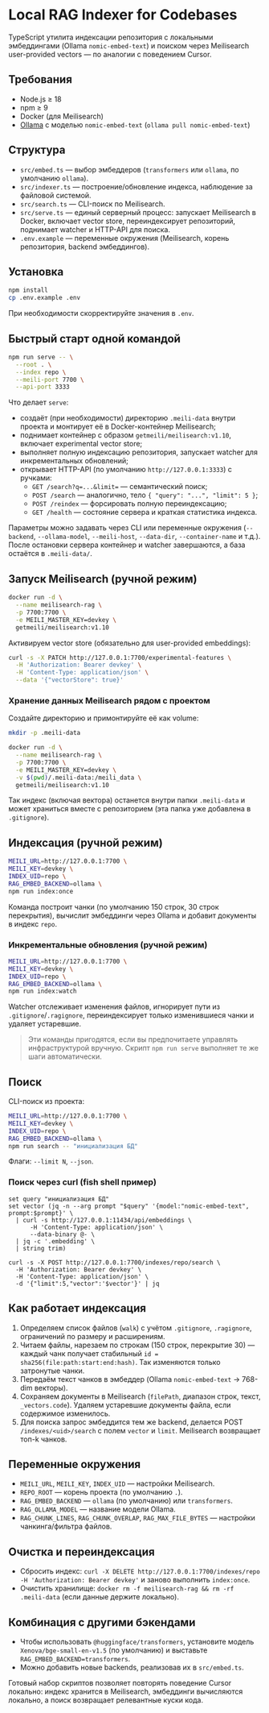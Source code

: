 # Local RAG Indexer for Codebases

TypeScript утилита индексации репозитория с локальными эмбеддингами (Ollama `nomic-embed-text`) и поиском через Meilisearch user-provided vectors — по аналогии с поведением Cursor.

## Требования
- Node.js ≥ 18
- npm ≥ 9
- Docker (для Meilisearch)
- [Ollama](https://ollama.com/) с моделью `nomic-embed-text` (`ollama pull nomic-embed-text`)

## Структура
- `src/embed.ts` — выбор эмбеддеров (`transformers` или `ollama`, по умолчанию `ollama`).
- `src/indexer.ts` — построение/обновление индекса, наблюдение за файловой системой.
- `src/search.ts` — CLI-поиск по Meilisearch.
- `src/serve.ts` — единый серверный процесс: запускает Meilisearch в Docker, включает vector store, переиндексирует репозиторий, поднимает watcher и HTTP-API для поиска.
- `.env.example` — переменные окружения (Meilisearch, корень репозитория, backend эмбеддингов).

## Установка
```bash
npm install
cp .env.example .env
```
При необходимости скорректируйте значения в `.env`.

## Быстрый старт одной командой
```bash
npm run serve -- \
  --root . \
  --index repo \
  --meili-port 7700 \
  --api-port 3333
```

Что делает `serve`:
- создаёт (при необходимости) директорию `.meili-data` внутри проекта и монтирует её в Docker-контейнер Meilisearch;
- поднимает контейнер с образом `getmeili/meilisearch:v1.10`, включает experimental vector store;
- выполняет полную индексацию репозитория, запускает watcher для инкрементальных обновлений;
- открывает HTTP-API (по умолчанию `http://127.0.0.1:3333`) с ручками:
  - `GET /search?q=...&limit=` — семантический поиск;
  - `POST /search` — аналогично, тело `{ "query": "...", "limit": 5 }`;
  - `POST /reindex` — форсировать полную переиндексацию;
  - `GET /health` — состояние сервера и краткая статистика индекса.

Параметры можно задавать через CLI или переменные окружения (`--backend`, `--ollama-model`, `--meili-host`, `--data-dir`, `--container-name` и т.д.). После остановки сервера контейнер и watcher завершаются, а база остаётся в `.meili-data/`.

## Запуск Meilisearch (ручной режим)
```bash
docker run -d \
  --name meilisearch-rag \
  -p 7700:7700 \
  -e MEILI_MASTER_KEY=devkey \
  getmeili/meilisearch:v1.10
```
Активируем vector store (обязательно для user-provided embeddings):
```bash
curl -s -X PATCH http://127.0.0.1:7700/experimental-features \
  -H 'Authorization: Bearer devkey' \
  -H 'Content-Type: application/json' \
  --data '{"vectorStore": true}'
```

### Хранение данных Meilisearch рядом с проектом
Создайте директорию и примонтируйте её как volume:
```bash
mkdir -p .meili-data

docker run -d \
  --name meilisearch-rag \
  -p 7700:7700 \
  -e MEILI_MASTER_KEY=devkey \
  -v $(pwd)/.meili-data:/meili_data \
  getmeili/meilisearch:v1.10
```
Так индекс (включая вектора) останется внутри папки `.meili-data` и может храниться вместе с репозиторием (эта папка уже добавлена в `.gitignore`).

## Индексация (ручной режим)
```bash
MEILI_URL=http://127.0.0.1:7700 \
MEILI_KEY=devkey \
INDEX_UID=repo \
RAG_EMBED_BACKEND=ollama \
npm run index:once
```
Команда построит чанки (по умолчанию 150 строк, 30 строк перекрытия), вычислит эмбеддинги через Ollama и добавит документы в индекс `repo`.

### Инкрементальные обновления (ручной режим)
```bash
MEILI_URL=http://127.0.0.1:7700 \
MEILI_KEY=devkey \
INDEX_UID=repo \
RAG_EMBED_BACKEND=ollama \
npm run index:watch
```
Watcher отслеживает изменения файлов, игнорирует пути из `.gitignore`/`.ragignore`, переиндексирует только изменившиеся чанки и удаляет устаревшие.

> Эти команды пригодятся, если вы предпочитаете управлять инфраструктурой вручную. Скрипт `npm run serve` выполняет те же шаги автоматически.

## Поиск
CLI-поиск из проекта:
```bash
MEILI_URL=http://127.0.0.1:7700 \
MEILI_KEY=devkey \
INDEX_UID=repo \
RAG_EMBED_BACKEND=ollama \
npm run search -- "инициализация БД"
```
Флаги: `--limit N`, `--json`.

### Поиск через curl (fish shell пример)
```fish
set query "инициализация БД"
set vector (jq -n --arg prompt "$query" '{model:"nomic-embed-text", prompt:$prompt}' \
  | curl -s http://127.0.0.1:11434/api/embeddings \
      -H 'Content-Type: application/json' \
      --data-binary @- \
  | jq -c '.embedding' \
  | string trim)

curl -s -X POST http://127.0.0.1:7700/indexes/repo/search \
  -H 'Authorization: Bearer devkey' \
  -H 'Content-Type: application/json' \
  -d '{"limit":5,"vector":'$vector'}' | jq
```

## Как работает индексация
1. Определяем список файлов (`walk`) с учётом `.gitignore`, `.ragignore`, ограничений по размеру и расширениям.
2. Читаем файлы, нарезаем по строкам (150 строк, перекрытие 30) — каждый чанк получает стабильный `id = sha256(file:path:start:end:hash)`. Так изменяются только затронутые чанки.
3. Передаём текст чанков в эмбеддер (Ollama `nomic-embed-text` → 768-dim векторы).
4. Сохраняем документы в Meilisearch (`filePath`, диапазон строк, текст, `_vectors.code`). Удаляем устаревшие документы файла, если содержимое изменилось.
5. Для поиска запрос эмбеддится тем же backend, делается POST `/indexes/<uid>/search` с полем `vector` и `limit`. Meilisearch возвращает топ-k чанков.

## Переменные окружения
- `MEILI_URL`, `MEILI_KEY`, `INDEX_UID` — настройки Meilisearch.
- `REPO_ROOT` — корень проекта (по умолчанию `.`).
- `RAG_EMBED_BACKEND` — `ollama` (по умолчанию) или `transformers`.
- `RAG_OLLAMA_MODEL` — название модели Ollama.
- `RAG_CHUNK_LINES`, `RAG_CHUNK_OVERLAP`, `RAG_MAX_FILE_BYTES` — настройки чанкинга/фильтра файлов.

## Очистка и переиндексация
- Сбросить индекс: `curl -X DELETE http://127.0.0.1:7700/indexes/repo -H 'Authorization: Bearer devkey'` и заново выполнить `index:once`.
- Очистить хранилище: `docker rm -f meilisearch-rag && rm -rf .meili-data` (если данные держите локально).

## Комбинация с другими бэкендами
- Чтобы использовать `@huggingface/transformers`, установите модель `Xenova/bge-small-en-v1.5` (по умолчанию) и выставьте `RAG_EMBED_BACKEND=transformers`.
- Можно добавить новые backends, реализовав их в `src/embed.ts`.

Готовый набор скриптов позволяет повторять поведение Cursor локально: индекс хранится в Meilisearch, эмбеддинги вычисляются локально, а поиск возвращает релевантные куски кода.
